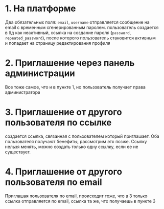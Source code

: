 # 1. На платформе
Два обязательных поля: `email`, `username` отправляется сообщение на email с временным сгенерированным паролем. пользователь создается в бд как неактивный, ссылка на создание пароля (`password`, `repeated_password`), после которого пользователь становится активным и попадает на страницу редактирования профиля

# 2. Приглашение через панель администрации
Все тоже самое, что и в пункте 1, но пользователь получает права администратора

# 3. Приглашение от другого пользователя по ссылке
создается ссылка, связанная с пользователем который приглашает. Оба пользователя получают бенефиты, рассмотрим это позже. Ссылку нельзя менять, можно создать только одну ссылку, если ее не существует.

# 4. Приглашение от другого пользователя по email
Приглашая пользователя по email, происходит тоже, что в 3 только ссылка отправляется по email, ссылка та же, что получаешь в пункте 3
